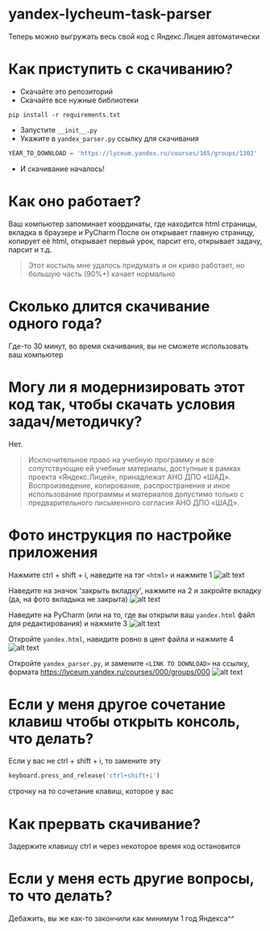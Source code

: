 # yandex-lycheum-task-parser
Теперь можно выгружать весь свой код с Яндекс.Лицея автоматически

# Как приступить с скачиванию?
- Скачайте это репозиторий
- Скачайте все нужные библиотеки
```
pip install -r requirements.txt
```
- Запустите ```__init__.py```
- Укажите в ```yandex_parser.py``` ссылку для скачивания
```python
YEAR_TO_DOWNLOAD = 'https://lyceum.yandex.ru/courses/165/groups/1302'  # ссылка на главную страницу курса
```
- И скачивание началось!

# Как оно работает?
Ваш компьютер запоминает координаты, где находится html страницы, вкладка в браузере и PyCharm
После он открывает главную страницу, копирует её html, открывает первый урок, парсит его, 
открывает задачу, парсит и т.д.
> Этот костыль мне удалось придумать и он криво работает, но большую часть (90%+) качает нормально

# Сколько длится скачивание одного года?
Где-то 30 минут, во время скачивания, вы не сможете использовать ваш компьютер

# Могу ли я модернизировать этот код так, чтобы скачать условия задач/методичку?
Нет.
> Исключительное право на учебную программу и все сопутствующие ей учебные материалы, доступные в рамках проекта «Яндекс.Лицей», принадлежат АНО ДПО «ШАД». Воспроизведение, копирование, распространение и иное использование программы и материалов допустимо только с предварительного письменного согласия АНО ДПО «ШАД».

# Фото инструкция по настройке приложения
Нажмите ctrl + shift + i, наведите на тэг ```<html>``` и нажмите 1 
![alt text](https://sun5-4.userapi.com/CGFY25bOQk0RMAJP8bXcuHcari51Ttpg4xp9ig/zokEqadTJQw.jpg "Шаг 1")


Наведите на значок 'закрыть вкладку', нажмите на 2 и закройте вкладку (да, на фото вкладыка не закрыта)
![alt text](https://sun5-4.userapi.com/YgshZo341DhRBY8wXtfIduC_MCBQAQqapTQO-Q/xXnToRlDmd0.jpg "Шаг 2")


Наведите на PyCharm (или на то, где вы открыли ваш ```yandex.html``` файл для редактирования) и нажмите 3
![alt text](https://sun5-4.userapi.com/D-rD-7U31yPKA_4EQZm5hY6ewSvGjV08aGt71A/rpGV0XdoQ34.jpg "Шаг 3")


Откройте ```yandex.html```, навидите ровно в цент файла и нажмите 4
![alt text](https://sun5-3.userapi.com/x0kRUjGhPl_oHkGnPp1e4sV_OzEoo0D4LM7e6w/WMR6o5-PeiU.jpg "Шаг 4")


Откройте ```yandex_parser.py```, и замените ```<LINK TO DOWNLOAD>``` на ссылку, формата https://lyceum.yandex.ru/courses/000/groups/000
![alt text](https://sun5-3.userapi.com/g0Hj6NwOCWsg_uy1sH6Ug91vAgM3AivngTBEng/9Q61sfim5nQ.jpg "Шаг 5")


# Если у меня другое сочетание клавиш чтобы открыть консоль, что делать?
Если у вас не ctrl + shift + i, то замените эту
```python
keyboard.press_and_release('ctrl+shift+i')
```
строчку на то сочетание клавиш, которое у вас


# Как прервать скачивание?
Задержите клавишу ctrl и через некоторое время код остановится


# Если у меня есть другие вопросы, то что делать?
Дебажить, вы же как-то закончили как минимум 1 год Яндекса^^

